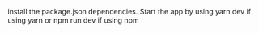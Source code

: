 install the package.json dependencies.
Start the app by using yarn dev if using yarn or npm run dev if using npm
